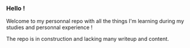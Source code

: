 ### Hello ! 

Welcome to my personnal repo with all the things I'm learning during my studies and personnal experience ! 

The repo is in construction and lacking many writeup and content.
